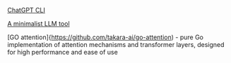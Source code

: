 [ChatGPT CLI](https://github.com/kardolus/chatgpt-cli)

[A minimalist LLM tool](https://github.com/kensmith/ai)

[GO attention]{https://github.com/takara-ai/go-attention) - pure Go implementation of attention mechanisms and transformer layers, designed for high performance and ease of use
